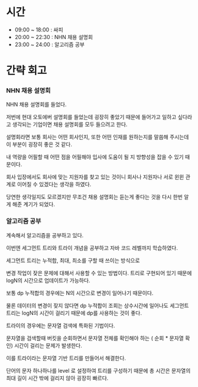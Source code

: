 # 시간
- 09:00 ~ 18:00 : 싸피
- 20:00 ~ 22:30 : NHN 채용 설명회
- 23:00 ~ 24:00 : 알고리즘 공부

# 간략 회고

### NHN 채용 설명회

NHN 채용 설명회를 들었다.

저번에 현대 오토에버 설명회를 들었는데 굉장히 좋았기 때문에 들어가고 일하고 싶다라고 생각되는 기업이면 채용 설명회를 모두 들으려고 한다.

설명회라면 보통 회사는 어떤 회사인지, 또한 어떤 인재를 원하는지를 말씀해 주시는데 이 부분이 굉장히 좋은 것 같다.

내 역량을 어필할 때 어떤 점을 어필해야 입사에 도움이 될 지 방향성을 잡을 수 있기 때문이다.

회사 입장에서도 회사에 맞는 지원자를 찾고 있는 것이니 회사나 지원자나 서로 윈윈 관계로 이어질 수 있겠다는 생각을 하였다.

당연한 생각일지도 모르겠지만 무조건 채용 설명회는 듣는게 좋다는 것을 다시 한번 알게 해준 계기가 되었다.


### 알고리즘 공부

계속해서 알고리즘을 공부하고 있다.

이번엔 세그먼트 트리와 트라이 개념을 공부하고 자바 코드 레벨까지 학습하였다.

세그먼트 트리는 누적합, 최대, 최소를 구할 때 쓰이는 방식으로

변경 작업이 잦은 문제에 대해서 사용할 수 있는 방법이다. 트리로 구현되어 있기 때문에 logN의 시간으로 업데이트가 가능하다.

보통 dp 누적합의 경우에는 N의 시간으로 변경이 일어나기 때문이다.

물론 데이터의 변경이 잦지 않다면 dp 누적합이 조회는 상수시간에 일어나도 세그먼트 트리는 logN의 시간이 걸리기 때문에 dp를 사용하는 것이 좋다.

트라이의 경우에는 문자열 검색에 특화된 기법이다.

문자열을 검색할때 버킷을 순회하면서 문자열 전체를 확인해야 하는 ( 순회 * 문자열 확인) 시간이 걸리는 문제가 발생한다.

이를 트라이라는 문자열 기반 트리를 만들어서 해결한다.

단어의 문자 하나하나를 level 로 설정하여 트리를 구성하기 때문에 총 시간은 문자열의 최대 길이 시간 밖에 걸리지 않아 굉장히 빠르다.